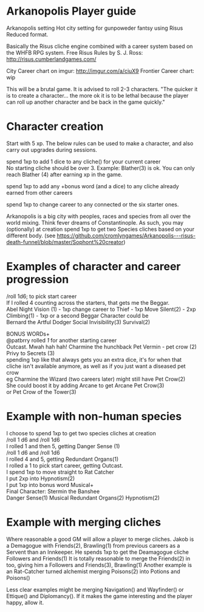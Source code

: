 # Arkanopolis Player guide

Arkanopolis setting
Hot city setting for gunpoweder fantsy using Risus Reduced format.

Basically the Risus cliche engine combined with a career system based on the WHFB RPG system.
Free Risus Rules by S. J. Ross: http://risus.cumberlandgames.com/


City Career chart on imgur:		http://imgur.com/a/ciuX9
Frontier Career chart: 				wip

This will be a brutal game. It is advised to roll 2-3 characters. "The quicker it is to create a character... the more ok it is to be lethal because the player can roll up another character and be back in the game quickly."			

# Character creation 
Start with 5 xp. The below rules can be used to make a character, and also carry out upgrades during sessions.

spend 1xp to add 1 dice to any cliche() for your current career				
 No starting cliche should be over 3. Example: Blather(3) is ok. You can only reach Blather (4) after earning xp in the game. 

spend 1xp to add any +bonus word (and a dice) to any cliche already earned from other careers				

spend 1xp to change career to any connected or the six starter ones.				



Arkanopolis is a big city with peoples, races and species from all over the world mixing. Think fever dreams of Constantinople.
As such, you may (optionally) at creation spend 1xp to get two Species cliches based on your different body. (see https://github.com/cromlyngames/Arkanopolis---risus-death-funnel/blob/master/Sophont%20creator) 
		
				
# Examples of character and career progression				
				
/roll 1d6; to pick start career				
If I rolled 4 counting across the starters, that gets me the Beggar. 				
  Abel 
  Night Vision (1)  - 1xp
  change career to Thief - 1xp 
  Move Silent(2) - 2xp
 Climbing(1) - 1xp 
or a second Beggar Character could be 				
  Bernard the Artful Dodger 
  Social Invisibility(3) 
  Survival(2)				
				
BONUS WORDs+				
@patbrry rolled *1* for another starting career				
Outcast. Mwah hah hah! 
  Charmine the hunchback 
  Pet Vermin - pet crow (2) 
  Privy to Secrets (3)				
spending 1xp like that always gets you an extra dice, it's for when that cliche isn't available anymore, as well as if you just want a diseased pet crow				
eg Charmine the Wizard (two careers later) might still have Pet Crow(2)				
She could boost it by adding Arcane to get Arcane Pet Crow(3)				
or Pet Crow of the Tower(3)				
				
# Example with non-human species		
I choose to spend 1xp to get two species cliches at creation				
/roll 1 d6 and /roll 1d6				
I rolled 1 and then 5, getting Danger Sense (1)				
/roll 1 d6 and /roll 1d6				
I rolled 4 and 5, getting Redundant Organs(1)				
I rolled a 1 to pick start career, getting Outcast.				
I spend 1xp to move straight to Rat Catcher				
I put 2xp into Hypnotism(2)				
I put 1xp into bonus word Musical+		
Final Character: Stermin the Banshee		
	Danger Sense(1)	
	Musical Redundant Organs(2)	
	Hypnotism(2)	

# Example with merging cliches
Where reasonable a good GM will allow a player to merge cliches.
Jakob is a Demagogue with Friends(2), Brawling(1) from previous careers as a Servent than an Innkeeper.
He spends 1xp to get the Deamagogue cliche Followers and Friends(1)
It is totally reasonable to merge the Friends(2) in too, giving him a Followers and Friends(3), Brawling(1)
Another example is an Rat-Catcher turned alchemist merging Poisons(2) into Potions and Poisons()

Less clear examples might be merging Navigation() and Wayfinder() or Ettique() and Diplomancy(). If it makes the game interesting and the player happy, allow it.

